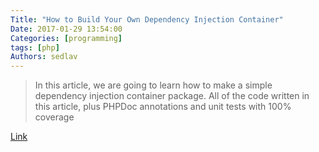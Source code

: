 ```yaml
---
Title: "How to Build Your Own Dependency Injection Container"
Date: 2017-01-29 13:54:00
Categories: [programming]
tags: [php]
Authors: sedlav
---
```


> In this article, we are going to learn how to make a simple dependency injection container package. All of the code written in this article, plus PHPDoc annotations and unit tests with 100% coverage

[Link](https://www.sitepoint.com/how-to-build-your-own-dependency-injection-container/)
